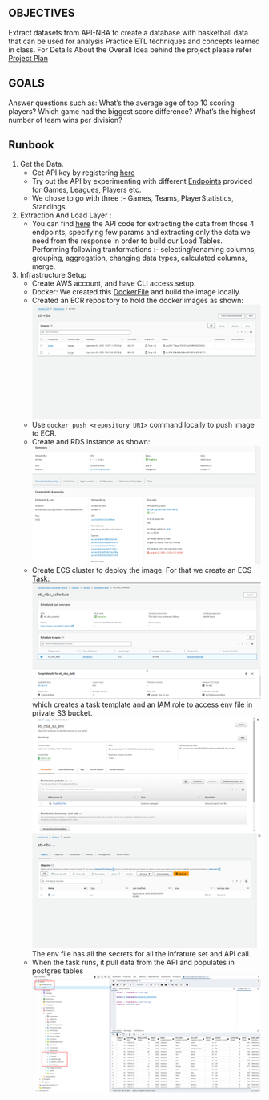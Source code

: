 ## OBJECTIVES
Extract datasets from API-NBA to create a database with basketball data that can be used for analysis
Practice ETL techniques and concepts learned in class. For Details About the Overall Idea behind the project please refer [Project Plan](ProjectPlan.md)
## GOALS
Answer questions such as:
What’s the average age of top 10 scoring players?
Which game had the biggest score difference?
What’s the highest number of team wins per division?
## Runbook
1. Get the Data.
    - Get API key by registering <a href="https://rapidapi.com/api-sports/api/api-nba/pricing">here</a>
    - Try out the API by experimenting with different <a href="https://api-sports.io/documentation/nba/v2#tag/Seasons">Endpoints</a> provided for Games, Leagues, Players etc.
    - We chose to go with three :- Games, Teams, PlayerStatistics, Standings.
2. Extraction And Load Layer :
    - You can find [here](app\etl_project\pipelines\nba.py) the API code for extracting the data from those 4 endpoints, specifying few params and extracting only the data we need from the response in order to build our Load Tables. Performing following tranformations :- selecting/renaming columns, grouping, aggregation, changing data types, calculated columns, merge.
3. Infrastructure Setup
    - Create AWS account, and have CLI access setup.
    - Docker: We created this [DockerFile](Dockerfile) and build the image locally.
    - Created an ECR repository to hold the docker images as shown:  ![](ECR_Image.png)
    - Use `docker push <repository URI>` command locally to push image to ECR.
    - Create and RDS instance as shown: ![](RDS_AWS.png)
    - Create ECS cluster to deploy the image. For that we create an ECS Task: ![](ECS_Scheduled_Task.png) which creates a task template and an IAM role  to access env file in private S3 bucket. ![](S3_Access_Role.png) ![](S3_Env_File.png) The env file has all the secrets for all the infrature set and API call.
    - When the task runs, it pull data from the API and populates in postgres tables ![](RDS_PG_ADMIN.png)